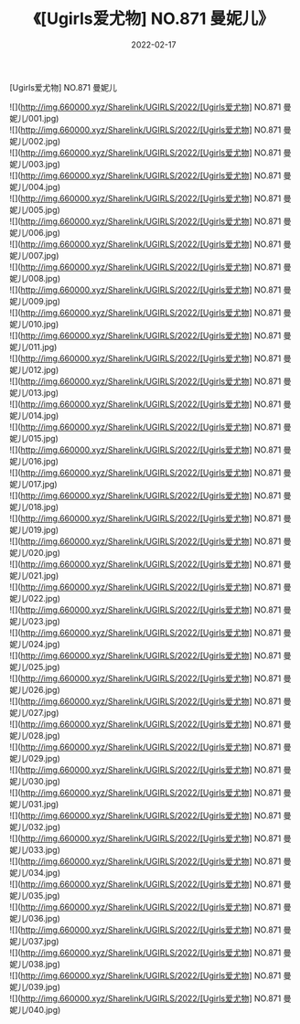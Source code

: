 ﻿---
layout: post
title:  《[Ugirls爱尤物] NO.871 曼妮儿》
date:   2022-02-17
img: http://img.660000.xyz/Sharelink/UGIRLS/2022/[Ugirls爱尤物] NO.871 曼妮儿/000.jpg
categories: [美女, 清纯, 唯美]
---

[Ugirls爱尤物] NO.871 曼妮儿

 ![](http://img.660000.xyz/Sharelink/UGIRLS/2022/[Ugirls爱尤物] NO.871 曼妮儿/001.jpg) <br>![](http://img.660000.xyz/Sharelink/UGIRLS/2022/[Ugirls爱尤物] NO.871 曼妮儿/002.jpg) <br>![](http://img.660000.xyz/Sharelink/UGIRLS/2022/[Ugirls爱尤物] NO.871 曼妮儿/003.jpg) <br>![](http://img.660000.xyz/Sharelink/UGIRLS/2022/[Ugirls爱尤物] NO.871 曼妮儿/004.jpg) <br>![](http://img.660000.xyz/Sharelink/UGIRLS/2022/[Ugirls爱尤物] NO.871 曼妮儿/005.jpg) <br>![](http://img.660000.xyz/Sharelink/UGIRLS/2022/[Ugirls爱尤物] NO.871 曼妮儿/006.jpg) <br>![](http://img.660000.xyz/Sharelink/UGIRLS/2022/[Ugirls爱尤物] NO.871 曼妮儿/007.jpg) <br>![](http://img.660000.xyz/Sharelink/UGIRLS/2022/[Ugirls爱尤物] NO.871 曼妮儿/008.jpg) <br>![](http://img.660000.xyz/Sharelink/UGIRLS/2022/[Ugirls爱尤物] NO.871 曼妮儿/009.jpg) <br>![](http://img.660000.xyz/Sharelink/UGIRLS/2022/[Ugirls爱尤物] NO.871 曼妮儿/010.jpg) <br>![](http://img.660000.xyz/Sharelink/UGIRLS/2022/[Ugirls爱尤物] NO.871 曼妮儿/011.jpg) <br>![](http://img.660000.xyz/Sharelink/UGIRLS/2022/[Ugirls爱尤物] NO.871 曼妮儿/012.jpg) <br>![](http://img.660000.xyz/Sharelink/UGIRLS/2022/[Ugirls爱尤物] NO.871 曼妮儿/013.jpg) <br>![](http://img.660000.xyz/Sharelink/UGIRLS/2022/[Ugirls爱尤物] NO.871 曼妮儿/014.jpg) <br>![](http://img.660000.xyz/Sharelink/UGIRLS/2022/[Ugirls爱尤物] NO.871 曼妮儿/015.jpg) <br>![](http://img.660000.xyz/Sharelink/UGIRLS/2022/[Ugirls爱尤物] NO.871 曼妮儿/016.jpg) <br>![](http://img.660000.xyz/Sharelink/UGIRLS/2022/[Ugirls爱尤物] NO.871 曼妮儿/017.jpg) <br>![](http://img.660000.xyz/Sharelink/UGIRLS/2022/[Ugirls爱尤物] NO.871 曼妮儿/018.jpg) <br>![](http://img.660000.xyz/Sharelink/UGIRLS/2022/[Ugirls爱尤物] NO.871 曼妮儿/019.jpg) <br>![](http://img.660000.xyz/Sharelink/UGIRLS/2022/[Ugirls爱尤物] NO.871 曼妮儿/020.jpg) <br>![](http://img.660000.xyz/Sharelink/UGIRLS/2022/[Ugirls爱尤物] NO.871 曼妮儿/021.jpg) <br>![](http://img.660000.xyz/Sharelink/UGIRLS/2022/[Ugirls爱尤物] NO.871 曼妮儿/022.jpg) <br>![](http://img.660000.xyz/Sharelink/UGIRLS/2022/[Ugirls爱尤物] NO.871 曼妮儿/023.jpg) <br>![](http://img.660000.xyz/Sharelink/UGIRLS/2022/[Ugirls爱尤物] NO.871 曼妮儿/024.jpg) <br>![](http://img.660000.xyz/Sharelink/UGIRLS/2022/[Ugirls爱尤物] NO.871 曼妮儿/025.jpg) <br>![](http://img.660000.xyz/Sharelink/UGIRLS/2022/[Ugirls爱尤物] NO.871 曼妮儿/026.jpg) <br>![](http://img.660000.xyz/Sharelink/UGIRLS/2022/[Ugirls爱尤物] NO.871 曼妮儿/027.jpg) <br>![](http://img.660000.xyz/Sharelink/UGIRLS/2022/[Ugirls爱尤物] NO.871 曼妮儿/028.jpg) <br>![](http://img.660000.xyz/Sharelink/UGIRLS/2022/[Ugirls爱尤物] NO.871 曼妮儿/029.jpg) <br>![](http://img.660000.xyz/Sharelink/UGIRLS/2022/[Ugirls爱尤物] NO.871 曼妮儿/030.jpg) <br>![](http://img.660000.xyz/Sharelink/UGIRLS/2022/[Ugirls爱尤物] NO.871 曼妮儿/031.jpg) <br>![](http://img.660000.xyz/Sharelink/UGIRLS/2022/[Ugirls爱尤物] NO.871 曼妮儿/032.jpg) <br>![](http://img.660000.xyz/Sharelink/UGIRLS/2022/[Ugirls爱尤物] NO.871 曼妮儿/033.jpg) <br>![](http://img.660000.xyz/Sharelink/UGIRLS/2022/[Ugirls爱尤物] NO.871 曼妮儿/034.jpg) <br>![](http://img.660000.xyz/Sharelink/UGIRLS/2022/[Ugirls爱尤物] NO.871 曼妮儿/035.jpg) <br>![](http://img.660000.xyz/Sharelink/UGIRLS/2022/[Ugirls爱尤物] NO.871 曼妮儿/036.jpg) <br>![](http://img.660000.xyz/Sharelink/UGIRLS/2022/[Ugirls爱尤物] NO.871 曼妮儿/037.jpg) <br>![](http://img.660000.xyz/Sharelink/UGIRLS/2022/[Ugirls爱尤物] NO.871 曼妮儿/038.jpg) <br>![](http://img.660000.xyz/Sharelink/UGIRLS/2022/[Ugirls爱尤物] NO.871 曼妮儿/039.jpg) <br>![](http://img.660000.xyz/Sharelink/UGIRLS/2022/[Ugirls爱尤物] NO.871 曼妮儿/040.jpg) <br>